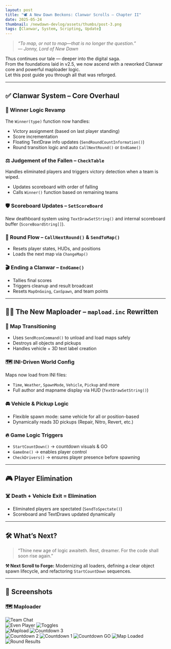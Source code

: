 ```yaml
---
layout: post
title: "🕊️ A New Dawn Beckons: Clanwar Scrolls – Chapter II"
date: 2025-05-24
thumbnail: /newdawn-devlog/assets/thumbs/post-3.png
tags: [Clanwar, System, Scripting, Update]
---
```


> *“To map, or not to map—that is no longer the question.”*  
> — *Jonny, Lord of New Dawn*

Thus continues our tale — deeper into the digital saga.  
From the foundations laid in v2.5, we now ascend with a reworked Clanwar core and powerful maploader logic.  
Let this post guide you through all that was reforged.

---

## ✅ Clanwar System – Core Overhaul

### 🎯 Winner Logic Revamp
The `Winner(type)` function now handles:
- Victory assignment (based on last player standing)
- Score incrementation
- Floating TextDraw info updates (`SendRoundCountInformation()`)
- Round transition logic and auto `CallNextRound()` or `EndGame()`

### ⚖️ Judgement of the Fallen – `CheckTable`
Handles eliminated players and triggers victory detection when a team is wiped.
- Updates scoreboard with order of falling
- Calls `Winner()` function based on remaining teams

### 🛡️ Scoreboard Updates – `SetScoreBoard`
New deathboard system using `TextDrawSetString()` and internal scoreboard buffer (`ScoreBoardString[]`).

### 🔄 Round Flow – `CallNextRound()` & `SendToMap()`
- Resets player states, HUDs, and positions
- Loads the next map via `ChangeMap()`

### 🎬 Ending a Clanwar – `EndGame()`
- Tallies final scores
- Triggers cleanup and result broadcast
- Resets `MapOnGoing`, `CanSpawn`, and team points

---

## 🧙‍♂️ The New Maploader – `mapload.inc` Rewritten

### 🌊 Map Transitioning
- Uses `SendRconCommand()` to unload and load maps safely
- Destroys all objects and pickups
- Handles vehicle + 3D text label creation

### 🗺️ INI-Driven World Config
Maps now load from INI files:
- `Time`, `Weather`, `SpawnMode`, `Vehicle`, `Pickup` and more
- Full author and mapname display via HUD (`TextDrawSetString()`)

### 🚘 Vehicle & Pickup Logic
- Flexible spawn mode: same vehicle for all or position-based
- Dynamically reads 3D pickups (Repair, Nitro, Revert, etc.)

### 🔥 Game Logic Triggers
- `StartCountDown()` → countdown visuals & GO
- `GameOne()` → enables player control
- `CheckDrivers()` → ensures player presence before spawning

---

## 🎮 Player Elimination

### ☠️ Death + Vehicle Exit = Elimination
- Eliminated players are spectated (`SendToSpectate()`)
- Scoreboard and TextDraws updated dynamically

---

## 🛠️ What’s Next?

> “Thine new age of logic awaiteth. Rest, dreamer. For the code shall soon rise again.”

**⚒️ Next Scroll to Forge:** Modernizing all loaders, defining a clear object spawn lifecycle, and refactoring `StartCountDown` sequences.

---

## 📸 Screenshots

### 🗺️ Maploader

![Team Chat](https://ftw-shokz.github.io/newdawn-devlog/assets/teamchat.png)  
![Even Player](https://ftw-shokz.github.io/newdawn-devlog/assets/evenplayers.png)
![Toggles](https://ftw-shokz.github.io/newdawn-devlog/assets/toggeles.png)  
![Mapload](https://ftw-shokz.github.io/newdawn-devlog/assets/mapload.png)
![Countdown 3](https://ftw-shokz.github.io/newdawn-devlog/assets/count3.png)  
![Countdown 2](https://ftw-shokz.github.io/newdawn-devlog/assets/count2.png)
![Countdown 1](https://ftw-shokz.github.io/newdawn-devlog/assets/count1.png)
![Countdown GO](https://ftw-shokz.github.io/newdawn-devlog/assets/countgo.png)
![Map Loaded](https://ftw-shokz.github.io/newdawn-devlog/assets/loadedmap.png)
![Round Results](https://ftw-shokz.github.io/newdawn-devlog/assets/roundresults.png)
